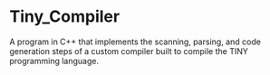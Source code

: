 # Tiny_Compiler
A program in C++ that implements the scanning, parsing, and code generation steps of a custom compiler built to compile the TINY programming language.
